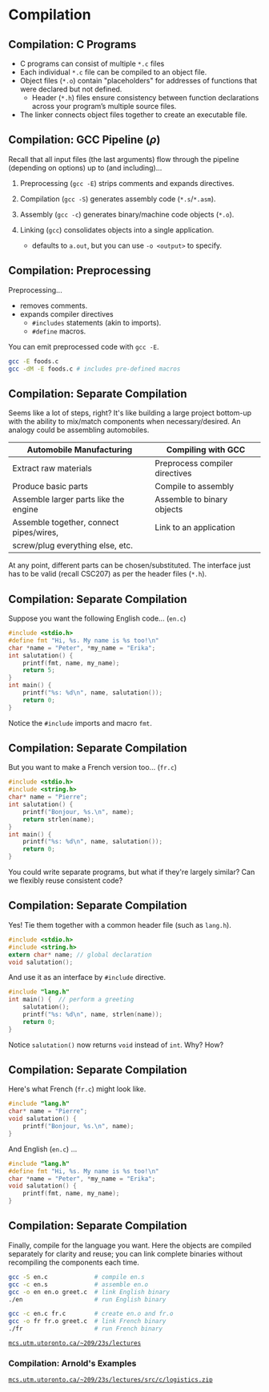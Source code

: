 # Compilation

## Compilation: C Programs

- C programs can consist of multiple `*.c` files
- Each individual `*.c` file can be compiled to an object file.
- Object files (`*.o`) contain "placeholders" for addresses of functions that were declared but not defined.
  - Header (`*.h`) files ensure consistency between function
    declarations across your program’s multiple source files.
- The linker connects object files together to create an
  executable file.

## Compilation: GCC Pipeline ($\rho$)

Recall that all input files (the last arguments) flow through the pipeline (depending on options) up to (and including)...

1. Preprocessing (`gcc -E`) strips comments and expands directives.
2. Compilation (`gcc -S`) generates assembly code (`*.s`/`*.asm`).
3. Assembly (`gcc -c`) generates binary/machine code objects (`*.o`).
4. Linking (`gcc`) consolidates objects into a single application.

   - defaults to `a.out`, but you can use `-o <output>` to specify.

## Compilation: Preprocessing

Preprocessing...

- removes comments.
- expands compiler directives
  - `#includes` statements (akin to imports).
  - `#define` macros.

You can emit preprocessed code with `gcc -E`.

```sh
gcc -E foods.c
gcc -dM -E foods.c # includes pre-defined macros
```

## Compilation: Separate Compilation

Seems like a lot of steps, right? It's like building a large project bottom-up with the ability to mix/match components when necessary/desired. An analogy could be assembling automobiles.

| Automobile Manufacturing                | Compiling with GCC             |
| --------------------------------------- | ------------------------------ |
| Extract raw materials                   | Preprocess compiler directives |
| Produce basic parts                     | Compile to assembly            |
| Assemble larger parts like the engine   | Assemble to binary objects     |
| Assemble together, connect pipes/wires, | Link to an application         |
| screw/plug everything else, etc.        |                                |

At any point, different parts can be chosen/substituted. The interface just has to be valid (recall CSC207) as per the header files (`*.h`).

## Compilation: Separate Compilation

Suppose you want the following English code... (`en.c`)

```c
#include <stdio.h>
#define fmt "Hi, %s. My name is %s too!\n"
char *name = "Peter", *my_name = "Erika";
int salutation() {
    printf(fmt, name, my_name);
    return 5;
}
int main() {
    printf("%s: %d\n", name, salutation());
    return 0;
}
```

Notice the `#include` imports and macro `fmt`.

## Compilation: Separate Compilation

But you want to make a French version too... (`fr.c`)

```c
#include <stdio.h>
#include <string.h>
char* name = "Pierre";
int salutation() {
    printf("Bonjour, %s.\n", name);
    return strlen(name);
}
int main() {
    printf("%s: %d\n", name, salutation());
    return 0;
}
```

You could write separate programs, but what if they're largely similar? Can we flexibly reuse consistent code?

## Compilation: Separate Compilation

Yes! Tie them together with a common header file (such as `lang.h`).

```c
#include <stdio.h>
#include <string.h>
extern char* name; // global declaration
void salutation();
```

And use it as an interface by `#include` directive.

```c
#include "lang.h"
int main() {  // perform a greeting
    salutation();
    printf("%s: %d\n", name, strlen(name));
    return 0;
}
```

Notice `salutation()` now returns `void` instead of `int`. Why? How?

## Compilation: Separate Compilation

Here's what French (`fr.c`) might look like.

```c
#include "lang.h"
char* name = "Pierre";
void salutation() {
    printf("Bonjour, %s.\n", name);
}
```

And English (`en.c`) ...

```c
#include "lang.h"
#define fmt "Hi, %s. My name is %s too!\n"
char *name = "Peter", *my_name = "Erika";
void salutation() {
    printf(fmt, name, my_name);
}
```

## Compilation: Separate Compilation

Finally, compile for the language you want. Here the objects are compiled separately for clarity and reuse; you can link complete binaries without recompiling the components each time.

```sh
gcc -S en.c             # compile en.s
gcc -c en.s             # assemble en.o
gcc -o en en.o greet.c  # link English binary
./en                    # run English binary

gcc -c en.c fr.c        # create en.o and fr.o
gcc -o fr fr.o greet.c  # link French binary
./fr                    # run French binary
```

[`mcs.utm.utoronto.ca/~209/23s/lectures`](https://mcs.utm.utoronto.ca/~209/23s/lectures)

### Compilation: Arnold's Examples

[`mcs.utm.utoronto.ca/~209/23s/lectures/src/c/logistics.zip`](https://mcs.utm.utoronto.ca/~209/23s/lectures/src/c/logistics.zip)
